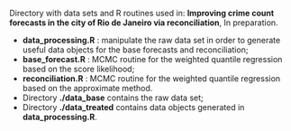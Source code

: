 Directory with data sets and R routines used in:
**Improving crime count forecasts in the city of Rio de Janeiro via reconciliation**, In preparation.

- **data_processing.R** : manipulate the raw data set in order to generate useful data objects for the base forecasts and reconciliation;
- **base_forecast.R** : MCMC routine for the weighted quantile regression based on the score likelihood;
- **reconciliation.R** : MCMC routine for the weighted quantile regression based on the approximate method.
- Directory **./data_base** contains the raw data set;
- Directory **./data_treated** contains data objects generated in **data_processing.R**.
